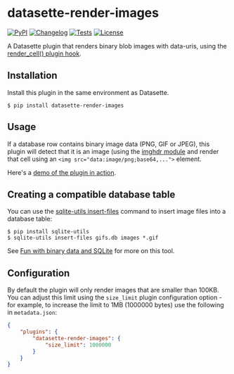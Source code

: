 # datasette-render-images

[![PyPI](https://img.shields.io/pypi/v/datasette-render-images.svg)](https://pypi.org/project/datasette-render-images/)
[![Changelog](https://img.shields.io/github/v/release/simonw/datasette-render-images?include_prereleases&label=changelog)](https://github.com/simonw/datasette-render-images/releases)
[![Tests](https://github.com/simonw/datasette-render-images/workflows/Test/badge.svg)](https://github.com/simonw/datasette-render-images/actions?query=workflow%3ATest)
[![License](https://img.shields.io/badge/license-Apache%202.0-blue.svg)](https://github.com/simonw/datasette-render-images/blob/main/LICENSE)

A Datasette plugin that renders binary blob images with data-uris, using the [render_cell() plugin hook](https://datasette.readthedocs.io/en/stable/plugins.html#render-cell-value-column-table-database-datasette).

## Installation

Install this plugin in the same environment as Datasette.

    $ pip install datasette-render-images

## Usage

If a database row contains binary image data (PNG, GIF or JPEG), this plugin will detect that it is an image (using the [imghdr module](https://docs.python.org/3/library/imghdr.html) and render that cell using an `<img src="data:image/png;base64,...">` element.

Here's a [demo of the plugin in action](https://datasette-render-images-demo.datasette.io/favicons/favicons).

## Creating a compatible database table

You can use the [sqlite-utils insert-files](https://sqlite-utils.readthedocs.io/en/stable/cli.html#inserting-binary-data-from-files) command to insert image files into a database table:

    $ pip install sqlite-utils
    $ sqlite-utils insert-files gifs.db images *.gif

See [Fun with binary data and SQLite](https://simonwillison.net/2020/Jul/30/fun-binary-data-and-sqlite/) for more on this tool.

## Configuration

By default the plugin will only render images that are smaller than 100KB. You can adjust this limit using the `size_limit` plugin configuration option - for example, to increase the limit to 1MB (1000000 bytes) use the following in `metadata.json`:

```json
{
    "plugins": {
        "datasette-render-images": {
            "size_limit": 1000000
        }
    }
}
```
